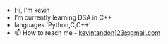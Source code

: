 - Hi, I’m kevin
- I’m currently learning DSA in C++
- languages 'Python,C,C++'
- 📫 How to reach me - kevintandon123@gmail.com

<!---
kev0-4/kev0-4 is a ✨ special ✨ repository because its `README.md` (this file) appears on your GitHub profile.
You can click the Preview link to take a look at your changes.
--->
